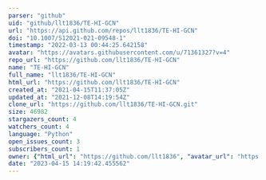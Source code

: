 ```yaml
---
parser: "github"
uid: "github/llt1836/TE-HI-GCN"
url: "https://api.github.com/repos/llt1836/TE-HI-GCN"
doi: "10.1007/S12021-021-09548-1"
timestamp: "2022-03-13 00:44:25.642158"
avatar: "https://avatars.githubusercontent.com/u/71361327?v=4"
repo_url: "https://github.com/llt1836/TE-HI-GCN"
name: "TE-HI-GCN"
full_name: "llt1836/TE-HI-GCN"
html_url: "https://github.com/llt1836/TE-HI-GCN"
created_at: "2021-04-15T11:37:05Z"
updated_at: "2021-12-08T14:19:54Z"
clone_url: "https://github.com/llt1836/TE-HI-GCN.git"
size: 46982
stargazers_count: 4
watchers_count: 4
language: "Python"
open_issues_count: 3
subscribers_count: 1
owner: {"html_url": "https://github.com/llt1836", "avatar_url": "https://avatars.githubusercontent.com/u/71361327?v=4", "login": "llt1836", "type": "User"}
date: "2023-04-15 14:19:42.455562"
---
```

